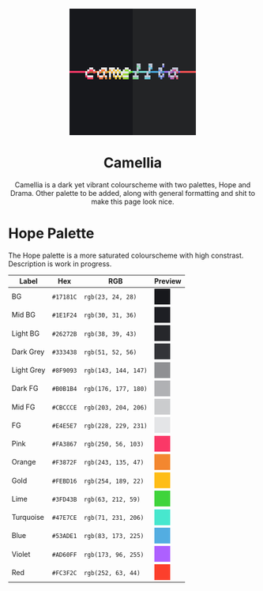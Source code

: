 <p align="center"><img align="center" width="256" height="256" src="https://raw.githubusercontent.com/Base16-Rose/.github/main/assets/camelliaicon.png"></p>
<h1 align="center">Camellia</h1>
<p align="center">Camellia is a dark yet vibrant colourscheme with two palettes, Hope and Drama.  Other palette to be added, along with general formatting and shit to make this page look nice.</p>

# Hope Palette
The Hope palette is a more saturated colourscheme with high constrast. Description is work in progress.

| Label      | Hex       | RGB                  | Preview                        |
| ---------- | --------- | -------------------- | ------------------------------ |
| BG         | `#17181C` | `rgb(23, 24, 28)`    | <img align="center" width="32" height="32" src="https://raw.githubusercontent.com/camellia-theme/camellia/main/assets/BG%20Swatch.png">           |
| Mid BG     | `#1E1F24` | `rgb(30, 31, 36)`    | <img align="center" width="32" height="32" src="https://raw.githubusercontent.com/camellia-theme/camellia/main/assets/Mid%20BG%20Swatch.png">     |
| Light BG   | `#26272B` | `rgb(38, 39, 43)`    | <img align="center" width="32" height="32" src="https://raw.githubusercontent.com/camellia-theme/camellia/main/assets/Light%20BG%20Swatch.png">   |
| Dark Grey  | `#333438` | `rgb(51, 52, 56)`    | <img align="center" width="32" height="32" src="https://raw.githubusercontent.com/camellia-theme/camellia/main/assets/Dark%20Grey%20Swatch.png">  |
| Light Grey | `#8F9093` | `rgb(143, 144, 147)` | <img align="center" width="32" height="32" src="https://raw.githubusercontent.com/camellia-theme/camellia/main/assets/Light%20Grey%20Swatch.png"> |
| Dark FG    | `#B0B1B4` | `rgb(176, 177, 180)` | <img align="center" width="32" height="32" src="https://raw.githubusercontent.com/camellia-theme/camellia/main/assets/Dark%20FG%20Swatch.png">    |
| Mid FG     | `#CBCCCE` | `rgb(203, 204, 206)` | <img align="center" width="32" height="32" src="https://raw.githubusercontent.com/camellia-theme/camellia/main/assets/Mid%20FG%20Swatch.png">     |
| FG         | `#E4E5E7` | `rgb(228, 229, 231)` | <img align="center" width="32" height="32" src="https://raw.githubusercontent.com/camellia-theme/camellia/main/assets/FG%20Swatch.png">           |
| Pink       | `#FA3867` | `rgb(250, 56, 103)`  | <img align="center" width="32" height="32" src="https://raw.githubusercontent.com/camellia-theme/camellia/main/assets/Pink%20Swatch.png">         |
| Orange     | `#F3872F` | `rgb(243, 135, 47)`  | <img align="center" width="32" height="32" src="https://raw.githubusercontent.com/camellia-theme/camellia/main/assets/Orange%20Swatch.png">       |
| Gold       | `#FEBD16` | `rgb(254, 189, 22)`  | <img align="center" width="32" height="32" src="https://raw.githubusercontent.com/camellia-theme/camellia/main/assets/Gold%20Swatch.png">         |
| Lime       | `#3FD43B` | `rgb(63, 212, 59)`   | <img align="center" width="32" height="32" src="https://raw.githubusercontent.com/camellia-theme/camellia/main/assets/Lime%20Swatch.png">         |
| Turquoise  | `#47E7CE` | `rgb(71, 231, 206)`  | <img align="center" width="32" height="32" src="https://raw.githubusercontent.com/camellia-theme/camellia/main/assets/Turquoise%20Swatch.png">    |
| Blue       | `#53ADE1` | `rgb(83, 173, 225)`  | <img align="center" width="32" height="32" src="https://raw.githubusercontent.com/camellia-theme/camellia/main/assets/Blue%20Swatch.png">         |
| Violet     | `#AD60FF` | `rgb(173, 96, 255)`  | <img align="center" width="32" height="32" src="https://raw.githubusercontent.com/camellia-theme/camellia/main/assets/Violet%20Swatch.png">       |
| Red        | `#FC3F2C` | `rgb(252, 63, 44)`   | <img align="center" width="32" height="32" src="https://raw.githubusercontent.com/camellia-theme/camellia/main/assets/Red%20Swatch.png">          |

